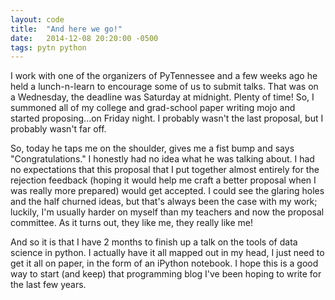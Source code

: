 ```yaml
---
layout: code
title:  "And here we go!"
date:   2014-12-08 20:20:00 -0500
tags: pytn python 
---
```


I work with one of the organizers of PyTennessee and a few weeks ago he held a lunch-n-learn to encourage some of us to submit talks. That was on a Wednesday, the deadline was Saturday at midnight. Plenty of time! So, I summoned all of my college and grad-school paper writing mojo and started proposing...on Friday night. I probably wasn't the last proposal, but I probably wasn't far off. 

So, today he taps me on the shoulder, gives me a fist bump and says "Congratulations." I honestly had no idea what he was talking about. I had no expectations that this proposal that I put together almost entirely for the rejection feedback (hoping it would help me craft a better proposal when I was really more prepared) would get accepted.  I could see the glaring holes and the half churned ideas, but that's always been the case with my work; luckily, I'm usually harder on myself than my teachers and now the proposal committee. As it turns out, they like me, they really like me!

And so it is that I have 2 months to finish up a talk on the tools of data science in python. I actually have it all mapped out in my head, I just need to get it all on paper, in the form of an iPython notebook. I hope this is a good way to start (and keep) that programming blog I've been hoping to write for the last few years. 
